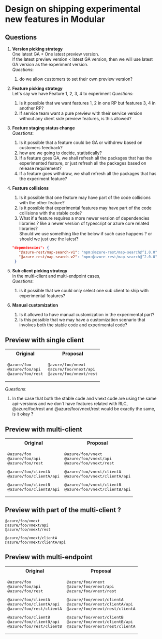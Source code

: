 # Design on shipping experimental new features in Modular

## Questions

1. **Version picking strategy**  
  One latest GA + One latest preview version.  
  If the latest preview version < latest GA version, then we will use latest GA version as the experiment version.  
  _Questions_:
    1. do we allow customers to set their own preview version?

1. **Feature picking strategy**  
  Let's say we have Feature 1, 2, 3, 4 to experiment
  _Questions_:
    1. Is it possible that we want features 1, 2 in one RP but features 3, 4 in another RP?
    1. If service team want a pure preview with their service version without any client side preview features, is this allowed?  

1. **Feature staging status change**  
  _Questions_:
   1. Is it possible that a feature could be GA or withdrew based on customers feedback?
   1. how are we going to decide, statistically?
   1. If a feature goes GA, we shall refresh all the packages that has the experimented feature, or just refresh all the packages based on release requirement?
   1. If a feature goes withdraw, we shall refresh all the packages that has the experiment feature?

1. **Feature collisions**
   1. Is it possible that one feature may have part of the code collisions with the other feature?
   1. Is it possible that experimental features may have part of the code collisions with the stable code?
   1. What if a feature requires a more newer version of dependencies libraries ? like a newer version of typescript or azure core related libraries?  
     Should we use something like the below if such case happens ? or should we just use the latest?

   ```json
   "dependencies": {
      "@azure-rest/map-search-v1": "npm:@azure-rest/map-search@^1.0.0",
      "@azure-rest/map-search-v2": "npm:@azure-rest/map-search@^2.0.0"
    } 
   ```

1. **Sub client picking strategy**  
In the multi-client and multi-endpoint cases,  
_Questions_:
   1. is it possible that we could only select one sub client to ship with experimental features?

1. **Manual customization**  
    1. Is it allowed to have manual customization in the experimental part?
    1. Is this possible that we may have a customization scenario that involves both the stable code and experimental code?

## Preview with single client

<!-- markdownlint-disable MD033 -->
<table>
  <tr>
    <th>Original</th>
    <th>Proposal</th>
  </tr>
  <tr>
    <td>
      <pre lang="typescript">
@azure/foo
@azure/foo/api
@azure/foo/rest
</pre>
</td>
<td>
<pre lang="typescript">
@azure/foo/vnext
@azure/foo/vnext/api
@azure/foo/vnext/rest
</pre>
</td>
  </tr>
</table>
<!-- markdownlint-enable MD033 -->

_Questions_:  

1. In the case that both the stable code and vnext code are using the same api-versions and we don't have features related with RLC, @azure/foo/rest and @azure/foo/vnext/rest would be exactly the same, is it okay ?

## Preview with multi-client

<!-- markdownlint-disable MD033 -->
<table>
  <tr>
    <th>Original</th>
    <th>Proposal</th>
  </tr>
  <tr>
    <td>
      <pre lang="typescript">
@azure/foo
@azure/foo/api
@azure/foo/rest
</pre>
<pre lang="typescript">
@azure/foo/clientA
@azure/foo/clientA/api
</pre>
<pre lang="typescript">
@azure/foo/clientB
@azure/foo/clientB/api
</pre>
</td>
<td>
<pre lang="typescript">
@azure/foo/vnext
@azure/foo/vnext/api
@azure/foo/vnext/rest
</pre>
<pre lang="typescript">
@azure/foo/vnext/clientA
@azure/foo/vnext/clientA/api
</pre>
<pre lang="typescript">
@azure/foo/vnext/clientB
@azure/foo/vnext/clientB/api
</pre>
</td>
  </tr>
</table>
<!-- markdownlint-enable MD033 -->

## Preview with part of the multi-client ?

```text
@azure/foo/vnext
@azure/foo/vnext/api
@azure/foo/vnext/rest

@azure/foo/vnext/clientA
@azure/foo/vnext/clientA/api
```

## Preview with multi-endpoint

<!-- markdownlint-disable MD033 -->
<table>
  <tr>
    <th>Original</th>
    <th>Proposal</th>
  </tr>
  <tr>
    <td>
      <pre lang="typescript">
@azure/foo
@azure/foo/api
@azure/foo/rest
</pre>
<pre lang="typescript">
@azure/foo/clientA
@azure/foo/clientA/api
@azure/foo/rest/clientA
</pre>
<pre lang="typescript">
@azure/foo/clientB
@azure/foo/clientB/api
@azure/foo/rest/clientB
</pre>
</td>
<td>
<pre lang="typescript">
@azure/foo/vnext
@azure/foo/vnext/api
@azure/foo/vnext/rest
</pre>
<pre lang="typescript">
@azure/foo/vnext/clientA
@azure/foo/vnext/clientA/api
@azure/foo/vnext/rest/clientA
</pre>
<pre lang="typescript">
@azure/foo/vnext/clientB
@azure/foo/vnext/clientB/api
@azure/foo/vnext/rest/clientA
</pre>
</td>
  </tr>
</table>
<!-- markdownlint-enable MD033 -->
